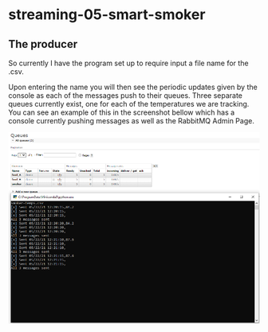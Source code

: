 # streaming-05-smart-smoker


## The producer
So currently I have the program set up to require input a file name for the .csv.

Upon entering the name you will then see the periodic updates given by the console as each of the messages push to their queues.
Three separate queues currently exist, one for each of the temperatures we are tracking.
You can see an example of this in the screenshot bellow which has a console currently pushing messages as well as the RabbitMQ Admin Page.

![My screenshot](admin_queue.PNG)
